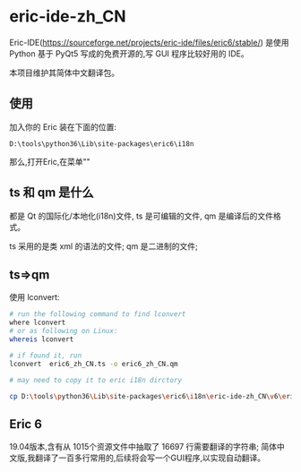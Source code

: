 # eric-ide-zh_CN


Eric-IDE(https://sourceforge.net/projects/eric-ide/files/eric6/stable/) 是使用 Python 基于 PyQt5 写成的免费开源的,写 GUI 程序比较好用的 IDE。

本项目维护其简体中文翻译包。


## 使用
加入你的 Eric 装在下面的位置:
```
D:\tools\python36\Lib\site-packages\eric6\i18n

```
那么,打开Eric,在菜单""


## ts 和 qm 是什么

都是 Qt 的国际化/本地化(i18n)文件, ts 是可编辑的文件, qm 是编译后的文件格式。

ts 采用的是类 xml 的语法的文件;
qm 是二进制的文件;



## ts=>qm
使用 lconvert:
```bash
# run the following command to find lconvert
where lconvert
# or as following on Linux:
whereis lconvert

# if found it, run
lconvert  eric6_zh_CN.ts -o eric6_zh_CN.qm

# may need to copy it to eric i18n dirctory

cp D:\tools\python36\Lib\site-packages\eric6\i18n\eric-ide-zh_CN\v6\eric6_zh_CN.qm D:\tools\python36\Lib\site-packages\eric6\i18n

```




## Eric 6
19.04版本,含有从 1015个资源文件中抽取了 16697 行需要翻译的字符串;
简体中文版,我翻译了一百多行常用的,后续将会写一个GUI程序,以实现自动翻译。



